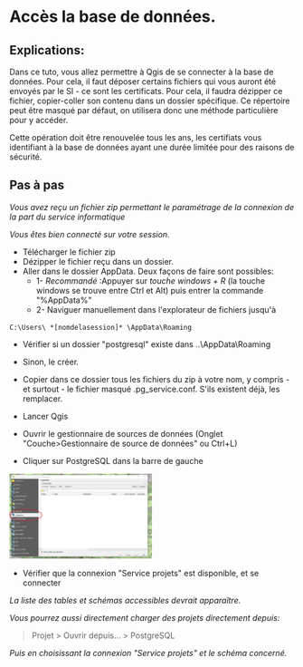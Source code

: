 # Accès la base de données.



## Explications:
Dans ce tuto, vous allez permettre à Qgis de se connecter à la base de données. Pour cela, il faut déposer certains fichiers
qui vous auront été envoyés par le SI  - ce sont les certificats.
Pour cela, il faudra dézipper ce fichier, copier-coller son contenu dans un dossier spécifique. 
Ce répertoire peut être masqué par défaut, on utilisera donc une méthode particulière pour y accéder. 

Cette opération doit être renouvelée tous les ans, les certifiats vous identifiant à la base de données ayant une durée
limitée pour des raisons de sécurité. 


## Pas à pas

 _Vous avez reçu un fichier zip permettant le paramétrage de la connexion de la part du service informatique_
 
 _Vous êtes bien connecté sur votre session._


- Télécharger le fichier zip 
- Dézipper le fichier reçu dans un dossier. 
- Aller dans le dossier AppData. Deux façons de faire sont possibles:
	- 1- _Recommandé_ :Appuyer sur  _touche windows + R_ (la touche windows se trouve entre Ctrl et Alt) puis entrer la commande "%AppData%"
	- 2- Naviguer manuellement dans l'explorateur de fichiers jusqu'à
```
C:\Users\ *[nomdelasession]* \AppData\Roaming
```

- Vérifier si un dossier "postgresql" existe dans ..\AppData\Roaming  
- Sinon, le créer.

- Copier dans ce dossier tous les fichiers du zip à votre nom, y compris - et surtout - le fichier masqué .pg_service.conf. S'ils existent déjà, les remplacer.


- Lancer Qgis

- Ouvrir le gestionnaire de sources de données (Onglet "Couche>Gestionnaire de source de données" ou Ctrl+L) 

- Cliquer sur PostgreSQL dans la barre de gauche
<img src="./img/gestionnaire_sources_pg.png" alt= “” width="50%" height="50%"> 

- Vérifier que la connexion "Service projets" est disponible, et se connecter

_La liste des tables et schémas accessibles devrait apparaître._

_Vous pourrez aussi directement charger des projets directement depuis:_
> Projet > Ouvrir depuis... > PostgreSQL

_Puis en choisissant la connexion "Service projets" et le schéma concerné._




